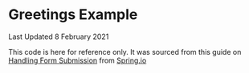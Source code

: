 # Greetings Example

Last Updated 8 February 2021

This code is here for reference only. It was sourced from this guide on [Handling Form Submission](https://spring.io/guides/gs/handling-form-submission/) from [Spring.io](https://spring.io/)